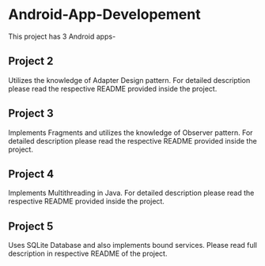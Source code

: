 # Android-App-Developement

This project has 3 Android apps-

## Project 2
Utilizes the knowledge of Adapter Design pattern. For detailed description please read the respective README provided inside the project.

## Project 3
Implements Fragments and utilizes the knowledge of Observer pattern. For detailed description please read the respective README provided inside the project.

## Project 4
Implements Multithreading in Java. For detailed description please read the respective README provided inside the project.

## Project 5
Uses SQLite Database and also implements bound services. Please read full description in respective README of the project.
